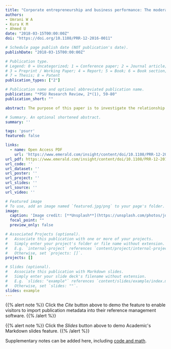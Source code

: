 ```yaml
---
title: "Corporate entrepreneurship and business performance: The moderating role of organizational culture in selected banks in Pakistan"
authors:
- Umrani W A
- Kura K M
- Ahmed U
date: "2018-03-15T00:00:00Z"
doi: "https://doi.org/10.1108/PRR-12-2016-0011"

# Schedule page publish date (NOT publication's date).
publishDate: "2018-03-15T00:00:00Z"

# Publication type.
# Legend: 0 = Uncategorized; 1 = Conference paper; 2 = Journal article;
# 3 = Preprint / Working Paper; 4 = Report; 5 = Book; 6 = Book section;
# 7 = Thesis; 8 = Patent
publication_types: ["2"]

# Publication name and optional abbreviated publication name.
publication: "*PSU Research Review, 2*(1), 59-80"
publication_short: ""

abstract: The purpose of this paper is to investigate the relationship between corporate entrepreneurship (CE), organizational culture (OC) and business performance (BP). Additionally, the study has attempted to address the moderating influence of OC on CE–BP relationship. Data were collected from middle managers of Big Five banks of Pakistan. A two-step approach to structural equation modeling was used. Using confirmatory factor analysis, the measurement model fit was determined. The significance of the theoretical relationship was assessed using structural model. The results have supported the hypothesized direct and moderated relationship. The present study extends the body of knowledge in testing the resource-based view of the firm theory and contingency theory through providing empirical evidence on the hypothesized relationships. Additionally, the study has contributed in the existing theory through evaluating the moderating of OC by using interaction effect in partial least squares structural equation modeling (PLS-SEM).

# Summary. An optional shortened abstract.
summary: ''

tags: 'psurr'
featured: false

links:
  - name: Open Access PDF
    url: 'https://www.emerald.com/insight/content/doi/10.1108/PRR-12-2016-0011/full/pdf?title=corporate-entrepreneurship-and-business-performance-the-moderating-role-of-organizational-culture-in-selected-banks-in-pakistan'
url_pdf: https://www.emerald.com/insight/content/doi/10.1108/PRR-12-2016-0011/full/pdf?title=corporate-entrepreneurship-and-business-performance-the-moderating-role-of-organizational-culture-in-selected-banks-in-pakistan
url_code: ''
url_dataset: ''
url_poster: ''
url_project: ''
url_slides: ''
url_source: ''
url_video: ''

# Featured image
# To use, add an image named `featured.jpg/png` to your page's folder. 
image:
  caption: 'Image credit: [**Unsplash**](https://unsplash.com/photos/jdD8gXaTZsc)'
  focal_point: ""
  preview_only: false

# Associated Projects (optional).
#   Associate this publication with one or more of your projects.
#   Simply enter your project's folder or file name without extension.
#   E.g. `internal-project` references `content/project/internal-project/index.md`.
#   Otherwise, set `projects: []`.
projects: []

# Slides (optional).
#   Associate this publication with Markdown slides.
#   Simply enter your slide deck's filename without extension.
#   E.g. `slides: "example"` references `content/slides/example/index.md`.
#   Otherwise, set `slides: ""`.
slides: example
---
```


{{% alert note %}}
Click the *Cite* button above to demo the feature to enable visitors to import publication metadata into their reference management software.
{{% /alert %}}

{{% alert note %}}
Click the *Slides* button above to demo Academic's Markdown slides feature.
{{% /alert %}}

Supplementary notes can be added here, including [code and math](https://sourcethemes.com/academic/docs/writing-markdown-latex/).
